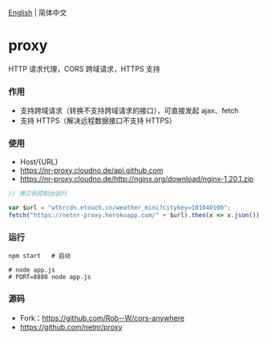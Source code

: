 [English](README.md) | 简体中文

# proxy
HTTP 请求代理，CORS 跨域请求，HTTPS 支持

### 作用
- 支持跨域请求（转换不支持跨域请求的接口），可直接发起 ajax、fetch
- 支持 HTTPS（解决远程数据接口不支持 HTTPS）

### 使用
- Host/{URL}
- <https://nr-proxy.cloudno.de/api.github.com>
- <https://nr-proxy.cloudno.de/http://nginx.org/download/nginx-1.20.1.zip>

```js
// 拷贝到控制台运行

var $url = "wthrcdn.etouch.cn/weather_mini?citykey=101040100";
fetch("https://netnr-proxy.herokuapp.com/" + $url).then(x => x.json()).then(console.log)
```

### 运行
```
npm start   # 启动

# node app.js
# PORT=8888 node app.js
```

### 源码
- Fork：<https://github.com/Rob--W/cors-anywhere>
- <https://github.com/netnr/proxy>